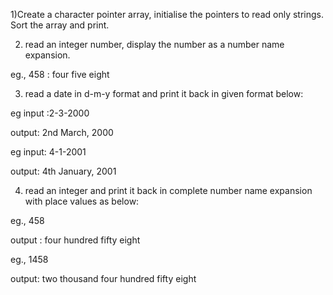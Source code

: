 1)Create a character pointer array, initialise the pointers to read only strings. Sort the array and print.

2) read an integer number, display the number as a number name expansion.

eg., 458 : four five eight

3)  read a date in d-m-y format and print it back in given format below:

eg input :2-3-2000

output: 2nd March, 2000

eg input: 4-1-2001

output: 4th January, 2001

4) read an integer and print it back in complete number name expansion with place values as below:

eg., 458

output : four hundred fifty eight

eg., 1458

output: two thousand four hundred fifty eight
